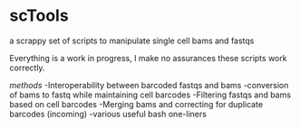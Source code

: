 # scTools
a scrappy set of scripts to manipulate single cell bams and fastqs



Everything is a work in progress, I make no assurances these scripts work correctly.

*methods*
-Interoperability between barcoded fastqs and bams
  -conversion of bams to fastq while maintaining cell barcodes
-Filtering fastqs and bams based on cell barcodes
-Merging bams and correcting for duplicate barcodes (incoming)
-various useful bash one-liners
